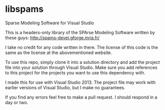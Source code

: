 # libspams
Sparse Modeling Software for Visual Studio

This is a headers-only library of the SPArse Modeling Software written by these guys: http://spams-devel.gforge.inria.fr/

I take no credit for any code written in there. The license of this code is the same as the license at the abovementioned website.

To use this repo, simply clone it into a solution directory and add the project file into your solution through Visual Studio. Make sure you add references to this project for the projects you want to use this dependency with.

I made this for use with Visual Studio 2013. The project file may work with earlier versions of Visual Studio, but I make no guarantees.

If you find any errors feel free to make a pull request. I should respond in a day or two.
